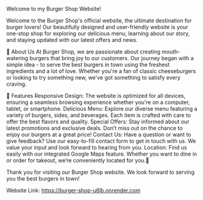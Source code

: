Welcome to my Burger Shop Website!

Welcome to the Burger Shop's official website, the ultimate destination for burger lovers! Our beautifully designed and user-friendly website is your one-stop shop for exploring our delicious menu, learning about our story, and staying updated with our latest offers and news.

🍔 About Us
At Burger Shop, we are passionate about creating mouth-watering burgers that bring joy to our customers. Our journey began with a simple idea - to serve the best burgers in town using the freshest ingredients and a lot of love. Whether you're a fan of classic cheeseburgers or looking to try something new, we've got something to satisfy every craving.

🌟 Features
Responsive Design: The website is optimized for all devices, ensuring a seamless browsing experience whether you're on a computer, tablet, or smartphone.
Delicious Menu: Explore our diverse menu featuring a variety of burgers, sides, and beverages. Each item is crafted with care to offer the best flavors and quality.
Special Offers: Stay informed about our latest promotions and exclusive deals. Don’t miss out on the chance to enjoy our burgers at a great price!
Contact Us: Have a question or want to give feedback? Use our easy-to-fill contact form to get in touch with us. We value your input and look forward to hearing from you.
Location: Find us easily with our integrated Google Maps feature. Whether you want to dine in or order for takeout, we’re conveniently located for you.🍟 

Thank you for visiting our Burger Shop website. We look forward to serving you the best burgers in town!

Website Link: https://burger-shop-u6lb.onrender.com 
